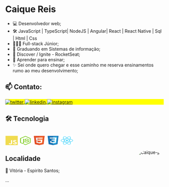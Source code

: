 # Caique Reis 


- 💻 Desenvolvedor web;
- 🛠 JavaScript | TypeScript| NodeJS | Angular| React | React Native | Sql | Html | Css
- 🧑🏾‍💻 Full-stack Júnior;
- 📝 Graduando em Sistemas de informação;
- 🚀 Discover / Ignite - RocketSeat;
- 🧠 Aprender para ensinar;
- ✨ Sei onde quero chegar e esse caminho  me reserva ensinamentos rumo ao meu desenvolvimento;


## 📫 Contato:
 <div> 
  <p align="left" style="background:yellow">
<a href="https://twitter.com/dosreiscaique" target="_blank">
  <img align="center" src="https://img.shields.io/badge/-dosreiscaique-05122A?style=flat&logo=twitter" alt="twitter"/>  
</a>
<a href="https://linkedin.com/in/dosreiscaique/" target="_blank">
  <img align="center" src="https://img.shields.io/badge/-caiquereis-05122A?style=flat&logo=linkedin" alt="linkedin"/>
</a>
<a href="https://instagram.com/caequereis" target="_blank">
 <img align="center" src="https://img.shields.io/badge/-caequereis-05122A?style=flat&logo=instagram" alt="instagram"/>
</a>
</p>
  
 </div>

## 🛠 Tecnologia
<div style="display: inline_block"><br>
  <img align="center" alt="Caique-Js" height="30" width="40" src="https://raw.githubusercontent.com/devicons/devicon/master/icons/javascript/javascript-plain.svg">
  <img align="center" alt="Caique-Node" height="30" width="40" src="https://raw.githubusercontent.com/devicons/devicon/master/icons/nodejs/nodejs-original.svg">
  <img align="center" alt="Caique-HTML" height="30" width="40" src="https://raw.githubusercontent.com/devicons/devicon/master/icons/html5/html5-original.svg">
  <img align="center" alt="Caique-CSS" height="30" width="40" src="https://raw.githubusercontent.com/devicons/devicon/master/icons/css3/css3-original.svg">
  <img align="center" alt="Caique-React" height="30" width="40" src="https://raw.githubusercontent.com/devicons/devicon/master/icons/react/react-original.svg">

</div>

  <img align="right" alt="Caique-pic" height="150" style="border-radius:50px;"
       src="https://media.discordapp.net/attachments/801440645641273345/940056005662871572/IMG_1269_1.png?width=676&height=676">
  
  ## Localidade
  🏡 Vitória - Espirito Santos;
 
 ...


